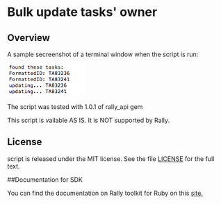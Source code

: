 Bulk update tasks' owner
=========================

## Overview

A sample secreenshot of a terminal window when the script is run:

![](pic1.png)

The script was tested with 1.0.1 of rally_api gem

This script is vailable AS IS. It is NOT supported by Rally.

## License

script is released under the MIT license.  See the file [LICENSE](./LICENSE) for the full text.

##Documentation for SDK

You can find the documentation on Rally toolkit for Ruby on this [site.](https://github.com/RallyTools/RallyRestToolkitForRuby)
